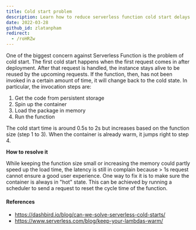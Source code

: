 ```yaml
---
title: Cold start problem
description: Learn how to reduce serverless function cold start delays by keeping containers warm with scheduled requests, improving performance for faster response times and better user experience.
date: 2022-03-28
github_id: zlatanpham
redirect:
  - /roHRZw
---
```


One of the biggest concern against Serverless Function is the problem of cold start. The first cold start happens when the first request comes in after deployment. After that request is handled, the instance stays alive to be reused by the upcoming requests. If the function, then, has not been invoked in a certain amount of time, it will change back to the cold state. In particular, the invocation steps are:

1. Get the code from persistent storage
2. Spin up the container
3. Load the package in memory
4. Run the function

The cold start time is around 0.5s to 2s but increases based on the function size (step 1 to 3). When the container is already warm, it jumps right to step 4.

**How to resolve it**

While keeping the function size small or increasing the memory could partly speed up the load time, the latency is still in complain because > 1s request cannot ensure a good user experience. One way to fix it is to make sure the container is always in "hot" state. This can be achieved by running a scheduler to send a request to reset the cycle time of the function.

#### References

- <https://dashbird.io/blog/can-we-solve-serverless-cold-starts/>
- <https://www.serverless.com/blog/keep-your-lambdas-warm/>

